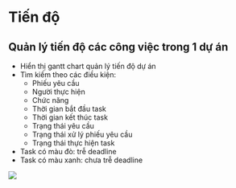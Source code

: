 # Tiến độ

## Quản lý tiến độ các công việc trong 1 dự án

- Hiển thị gantt chart quản lý tiến độ dự án
- Tìm kiếm theo các điều kiện:
    - Phiếu yêu cầu
    - Người thực hiện
    - Chức năng
    - Thời gian bắt đầu task
    - Thời gian kết thúc task
    - Trạng thái yêu cầu
    - Trạng thái xử lý phiếu yêu cầu
    - Trạng thái thực hiện task
- Task có màu đò: trễ deadline
- Task có màu xanh: chưa trễ deadline

<img src="/images/md/progress.png" >